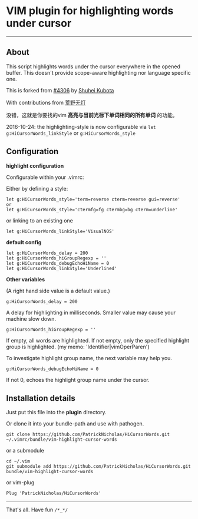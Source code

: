 # VIM plugin for highlighting words under cursor

----------

## About

This script highlights words under the cursor everywhere in the opened buffer. This doesn't provide scope-aware highlighting nor language specific one.

This is forked from [#4306](http://www.vim.org/scripts/script.php?script_id=4306 "http://www.vim.org/scripts/script.php?script_id=4306") by [Shuhei Kubota](http://www.vim.org/account/profile.php?user_id=7032 "Shuhei Kubota")

With contributions from [荒野无灯](http://ihacklog.com "荒野无灯@iHacklog")

没错，这就是你要找的vim **高亮与当前光标下单词相同的所有单词** 的功能。

2016-10-24: the highlighting-style is now configurable via `let g:HiCursorWords_linkStyle` or `g:HiCursorWords_style`

## Configuration

**highlight configuration**

Configurable within your .vimrc:

Either by defining a style:

    let g:HiCursorWords_style='term=reverse cterm=reverse gui=reverse'
    or
    let g:HiCursorWords_style='ctermfg=fg ctermbg=bg cterm=underline'

or linking to an existing one

    let g:HiCursorWords_linkStyle='VisualNOS'

**default config**

	let g:HiCursorWords_delay = 200
	let g:HiCursorWords_hiGroupRegexp = ''
	let g:HiCursorWords_debugEchoHiName = 0
    let g:HiCursorWords_linkStyle='Underlined'

**Other variables**

(A right hand side value is a default value.)

	g:HiCursorWords_delay = 200

A delay for highlighting in milliseconds.
Smaller value may cause your machine slow down.

    g:HiCursorWords_hiGroupRegexp = ''

If empty, all words are highlighted.
If not empty, only the specified highlight group is highlighted.
(my memo: 'Identifier\|vimOperParen')

To investigate highlight group name, the next variable may help you.

	g:HiCursorWords_debugEchoHiName = 0

If not 0, echoes the highlight group name under the cursor.


## Installation details

Just put this file into the **plugin** directory.

Or clone it into your bundle-path and use with pathogen.

    git clone https://github.com/PatrickNicholas/HiCursorWords.git ~/.vimrc/bundle/vim-highlight-cursor-words

or a submodule

    cd ~/.vim
    git submodule add https://github.com/PatrickNicholas/HiCursorWords.git bundle/vim-highlight-cursor-words

or vim-plug

    Plug 'PatrickNicholas/HiCursorWords'

----------

That's all. Have fun `/*_*/`

